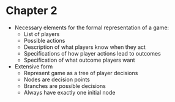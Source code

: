 # Chapter 2

+ Necessary elements for the formal representation of a game:
  + List of players
  + Possible actions
  + Description of what players know when they act
  + Specifications of how player actions lead to outcomes
  + Specification of what outcome players want
+ Extensive form
  + Represent game as a tree of player decisions
  + Nodes are decision points
  + Branches are possible decisions
  + Always have exactly one initial node
